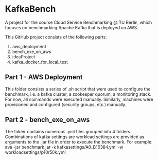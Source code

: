 # KafkaBench
A project for the course Cloud Service Benchmarking @ TU Berlin, which focuses on benchmarking Apache Kafka that is deployed on AWS.

This GitHub project consists of the following parts:
1. aws_deployment
2. bench_exe_on_aws
3. ideaProject
4. kafka_docker_for_local_test

## Part 1 - AWS Deployment
This folder consists a series of .sh script that were used to configure the benchmark, i.e. a kafka cluster, a zookeeper quorum, a monitoring stack.
For now, all commands were executed manually. Similarly, machines were provisioned and configured (security groups, etc.) manually. 

## Part 2 - bench_exe_on_aws

The folder contains numerous .yml files grouped into 4 folders. Combinations of kafka settings are workload settings are provided as arguments to the .jar file in order to execute the benchmark. For example:
ava -jar benchmark.jar -k kafkasettings/A0_B16384.yml -w workloadsettings/p10r50k.yml
